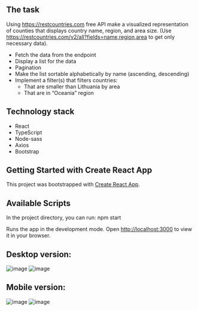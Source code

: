 ## The task

Using https://restcountries.com free API make a visualized representation of counties that displays country name,
region, and area size. (Use https://restcountries.com/v2/all?fields=name,region,area to get only necessary data).

- Fetch the data from the endpoint
- Display a list for the data
- Pagination
- Make the list sortable alphabetically by name (ascending, descending)
- Implement a filter(s) that filters countries:
  - That are smaller than Lithuania by area
  - That are in “Oceania” region

## Technology stack

- React
- TypeScript
- Node-sass
- Axios
- Bootstrap

## Getting Started with Create React App

This project was bootstrapped with [Create React App](https://github.com/facebook/create-react-app).

## Available Scripts

In the project directory, you can run: npm start

Runs the app in the development mode.
Open [http://localhost:3000](http://localhost:3000) to view it in your browser.



## Desktop version:

![image](https://user-images.githubusercontent.com/86912050/215281886-a72ffbd5-f81d-4060-81af-42719e5b19ff.png)
![image](https://user-images.githubusercontent.com/86912050/215281908-face94c9-ed67-42bc-b7f5-6e0d5d4175eb.png)



## Mobile version:

![image](https://user-images.githubusercontent.com/86912050/215281978-3971f063-a299-4323-b0d2-4c1fd9597d01.png)
![image](https://user-images.githubusercontent.com/86912050/215281999-67a57888-41b6-44f8-840b-3377029f8e77.png)

